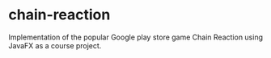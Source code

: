 # chain-reaction
Implementation of the popular Google play store game Chain Reaction using JavaFX as a course project.
